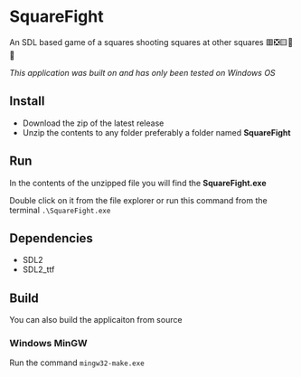 # SquareFight

An SDL based game of a squares shooting squares at other squares 🟥❎🟨🚀😎

*This application was built on and has only been tested on Windows OS*

## Install

- Download the zip of the latest release
- Unzip the contents to any folder preferably a folder named **SquareFight**

## Run

In the contents of the unzipped file you will find the **SquareFight.exe**

Double click on it from the file explorer or run this command from the terminal `.\SquareFight.exe`

## Dependencies

- SDL2
- SDL2_ttf

## Build

You can also build the applicaiton from source

### Windows MinGW

Run the command `mingw32-make.exe`
